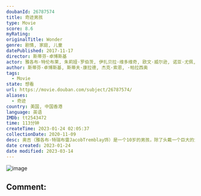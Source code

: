 ```yaml
---
doubanId: 26787574
title: 奇迹男孩
type: Movie
score: 8.6
myRating: 
originalTitle: Wonder
genre: 剧情, 家庭, 儿童
datePublished: 2017-11-17
director: 斯蒂芬·卓博斯基
actor: 雅各布·特伦布莱, 朱莉娅·罗伯茨, 伊扎贝拉·维多维奇, 欧文·威尔逊, 诺亚·尤佩, 丹妮尔·罗丝·拉塞尔, 纳吉·杰特, 戴维德·迪格斯, 曼迪·帕廷金, 布莱斯·吉扎尔, 艾尔·麦金农, 泰·孔西利奥, 詹姆斯·休斯, 凯尔·布瑞特科夫, 米莉·戴维斯, 莉娅·朱厄特, 凯琳·布瑞特科夫, 利亚姆·迪金森, 艾玛·特伦布莱, 马克·多兹劳, 鲁奇娅·伯纳德, ·道格拉斯·斯图瓦特, 阿里·利伯特, 埃丽卡·麦基特里克, 本杰明·拉特纳, 杰森·麦金农, 索尼娅·布拉加, 吉洁特, 孔祥艾, 艾米莉·德拉汉蒂, 瑞秋·海沃德, 斯蒂夫·巴西奇
author: 斯蒂芬·卓博斯基, 斯蒂夫·康拉德, 杰克·索恩, ·帕拉西奥
tags:
  - Movie
state: 想看
url: https://movie.douban.com/subject/26787574/
aliases:
  - 奇迹
country: 美国, 中国香港
language: 英语
IMDb: tt2543472
time: 113分钟
createTime: 2023-01-24 02:05:37
collectionDate: 2020-11-09
desc: 奥吉（雅各布·特瑞布雷JacobTremblay饰）是一个10岁的男孩，除了头戴一个巨大的太空头盔外，他和其他的同年龄孩子别无二致。头盔下隐藏了奥吉因为各种手术而伤痕累累的脸庞，它不仅完美的隐藏...
date created: 2023-01-24
date modified: 2023-03-14
---
```


![image](p2507709428.jpg)

Comment:
---
